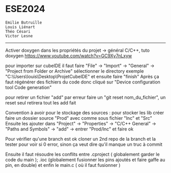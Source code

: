 # ESE2024
    Emilie Butruille
    Louis Liénart
    Théo Césari
    Victor Lesne
------
Activer doxygen dans les propriétés du projet -> général C/C++, tuto doxygen https://www.youtube.com/watch?v=GC9Xy7nLxyw

pour importer sur cubeIDE il faut faire "File" -> "Import" -> "General" -> "Project from Folder or Archive" sélectionner le directory exemple "C:\Users\louis\Desktop\ProjetCubeIDE" et ensuite faire "finish"
Après ça faut régénérer des fichiers du code donc cliqué sur "Device configuration tool Code generation"

pour retirer un fichier "add" par erreur faire un "git reset nom_du_fichier", un reset seul retirera tout les add fait

Convention à avoir pour le stockage des sources :
pour stocker les lib créer faire un dossier source "Prod" avec comme sous fichier "Inc" et "Src"
Ensuite les ajouter dans "Project" -> "Properties" -> "C/C++ General" -> "Paths and Symbols" -> "add" -> entrer "Prod/Inc" et faire ok

Pour vérifier qu'une branch est ok cloner un 2nd repo de la branch et la tester pour voir si 0 error, sinon ça veut dire qu'il manque un truc à commit

Ensuite il faut résoudre les conflits entre .cproject ( globalement garder le code du main ); .ioc (globalement fusionner les pins ajoutés et faire gaffe au pin, en double) et enfin le main.c ( où il faut fusionner )
